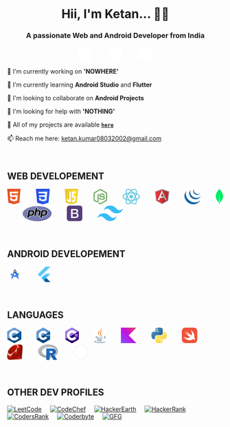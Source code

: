 <h1 align="center">Hii, I'm Ketan... &#128104;&#8205;&#128187;</h1>

<h3 align="center">A passionate Web and Android Developer from India</h3>

<p align="center">
  <a href="https://www.instagram.com/ketanxos/"><img alt="Instagram" height="32px" src="img/instagram.svg"/></a>
  &nbsp;&nbsp;&nbsp;&nbsp;&nbsp;&nbsp;&nbsp;&nbsp;
  <a href="https://www.linked.com/in/ketanxos/"><img alt="LinkedIN" height="32px" src="img/linkedin.svg"/></a>
  &nbsp;&nbsp;&nbsp;&nbsp;&nbsp;&nbsp;&nbsp;&nbsp;
  <a href="https://www.x.com/ketanxos/"><img alt="X" height="32px" src="img/x.svg"/></a>
</p>

<p>&#128301; I'm currently working on <b>'NOWHERE'</b></p>
<p>&#127793; I'm currently learning <b>Android Studio</b> and <b>Flutter</b></p>
<p>&#128108; I'm looking to collaborate on <b>Android Projects</b></p>
<p>&#129309; I'm looking for help with <b>'NOTHING'</b></p>
<p>&#128193; All of my projects are available <b><code><a href="https://ketanxos.github.io">here</a></code></b></p>
<p>&#128235; Reach me here: <a href="mailto:ketan.kumar08032002@gmail.com">ketan.kumar08032002@gmail.com</a></p>

<br/>

<h2>WEB DEVELOPEMENT</h2>

<img height="36px" alt="HTML" src="img/html.svg"/>&nbsp;&nbsp;&nbsp;&nbsp;&nbsp;&nbsp;&nbsp;&nbsp;
<img height="36px" alt="CSS" src="img/css.svg"/>&nbsp;&nbsp;&nbsp;&nbsp;&nbsp;&nbsp;&nbsp;&nbsp;
<img height="36px" alt="Javascript" src="img/javascript.svg"/>&nbsp;&nbsp;&nbsp;&nbsp;&nbsp;&nbsp;&nbsp;&nbsp;
<img height="36px" alt="Node.js" src="img/nodejs.svg"/>&nbsp;&nbsp;&nbsp;&nbsp;&nbsp;&nbsp;&nbsp;&nbsp;
<img height="36px" alt="ReactJS" src="img/reactjs.svg"/>&nbsp;&nbsp;&nbsp;&nbsp;&nbsp;&nbsp;&nbsp;&nbsp;
<img height="36px" alt="AngularJS" src="img/angularjs.svg"/>&nbsp;&nbsp;&nbsp;&nbsp;&nbsp;&nbsp;&nbsp;&nbsp;
<img height="36px" alt="jQuery" src="img/jquery.svg"/>&nbsp;&nbsp;&nbsp;&nbsp;&nbsp;&nbsp;&nbsp;&nbsp;
<img height="36px" alt="MongoDB" src="img/mongodb.svg"/>&nbsp;&nbsp;&nbsp;&nbsp;&nbsp;&nbsp;&nbsp;&nbsp;
<img height="36px" alt="PHP" src="img/php.svg"/>&nbsp;&nbsp;&nbsp;&nbsp;&nbsp;&nbsp;&nbsp;&nbsp;
<img height="36px" alt="Bootstrap" src="img/bootstrap.svg"/>&nbsp;&nbsp;&nbsp;&nbsp;&nbsp;&nbsp;&nbsp;&nbsp;
<img height="36px" alt="Tailwind" src="img/tailwind.svg"/>

<br/>

<h2>ANDROID DEVELOPEMENT</h2>

<img height="36px" alt="Android Studio" src="img/android-studio.svg"/>&nbsp;&nbsp;&nbsp;&nbsp;&nbsp;&nbsp;&nbsp;&nbsp;
<img height="36px" alt="Flutter" src="img/flutter.svg"/>

<br/>

<h2>LANGUAGES</h2>

<img height="36px" alt="C" src="img/c.svg"/>&nbsp;&nbsp;&nbsp;&nbsp;&nbsp;&nbsp;&nbsp;&nbsp;
<img height="36px" alt="C++" src="img/c++.svg"/>&nbsp;&nbsp;&nbsp;&nbsp;&nbsp;&nbsp;&nbsp;&nbsp;
<img height="36px" alt="CSharp" src="img/csharp.svg"/>&nbsp;&nbsp;&nbsp;&nbsp;&nbsp;&nbsp;&nbsp;&nbsp;
<img height="36px" alt="Java" src="img/java.svg"/>&nbsp;&nbsp;&nbsp;&nbsp;&nbsp;&nbsp;&nbsp;&nbsp;
<img height="36px" alt="Kotlin" src="img/kotlin.svg"/>&nbsp;&nbsp;&nbsp;&nbsp;&nbsp;&nbsp;&nbsp;&nbsp;
<img height="36px" alt="Python" src="img/python.svg"/>&nbsp;&nbsp;&nbsp;&nbsp;&nbsp;&nbsp;&nbsp;&nbsp;
<img height="36px" alt="Swift" src="img/swift.svg"/>&nbsp;&nbsp;&nbsp;&nbsp;&nbsp;&nbsp;&nbsp;&nbsp;
<img height="36px" alt="Ruby" src="img/ruby.svg"/>&nbsp;&nbsp;&nbsp;&nbsp;&nbsp;&nbsp;&nbsp;&nbsp;
<img height="36px" alt="R" src="img/r.svg"/>&nbsp;&nbsp;&nbsp;&nbsp;&nbsp;&nbsp;&nbsp;&nbsp;
<img height="36px" alt="Rust" src="img/rust.svg"/>

<br/>

<h2>OTHER DEV PROFILES</h2>

[![LeetCode](https://img.shields.io/badge/LeetCode-0D1117?logo=leetcode)](https://www.leetcode.com/ketanxos)&nbsp;&nbsp;&nbsp;&nbsp;
[![CodeChef](https://img.shields.io/badge/CodeChef-0D1117?logo=codechef)](https://www.codechef.com/users/ketanxos)&nbsp;&nbsp;&nbsp;&nbsp;
[![HackerEarth](https://img.shields.io/badge/HackerEarth-0D1117?logo=hackerearth)](https://www.hackerearth.com/@ketanxos)&nbsp;&nbsp;&nbsp;&nbsp;
[![HackerRank](https://img.shields.io/badge/HackerRank-0D1117?logo=hackerrank)](https://www.hackerrank.com/ketanxos)&nbsp;&nbsp;&nbsp;&nbsp;
[![CodersRank](https://img.shields.io/badge/CodersRank-0D1117?logo=codersrank)](https://profile.codersrank.io/user/ketanxos)&nbsp;&nbsp;&nbsp;&nbsp;
[![Coderbyte](https://img.shields.io/badge/Coderbyte-0D1117?logo=coderbyte)](https://www.coderbyte.com/profile/ketanxos)&nbsp;&nbsp;&nbsp;&nbsp;
[![GFG](https://img.shields.io/badge/GFG-0D1117?logo=geeksforgeeks)](https://www.geeksforgeeks.org/user/ketanxos)
